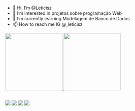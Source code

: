 - 👋 Hi, I’m @Leticisz
- 👀 I’m interested in projetos sobre programação Web
- 🌱 I’m currently learning Modelagem de Banco de Dados
- 📫 How to reach me IG @_leticisz

<div>
  <a href="https://beacons.ai/leticisz">
  <img height="180em" src="https://github-readme-stats.vercel.app/api?username=leticisz&show_icons=true&theme=dark&include_all_commits=true&count_private=true"/>
  <img height="180em" src="https://github-readme-stats.vercel.app/api/top-langs/?username=leticisz&layout=compact&langs_count=7&theme=dark"/>
</div>
  
##
  
  <div>
  <a href="https://instagram.com/_leticisz" target="_blank"><img src="https://img.shields.io/badge/-Instagram-%23E4405F?style=for-the-badge&logo=instagram&logoColor=white" target="_blank"></a>
  <a href="https://discord.gg/_leticisz#0296" target="_blank"><img src="https://img.shields.io/badge/Discord-7289DA?style=for-the-badge&logo=discord&logoColor=white" target="_blank"></a> 
  <a href = "mailto:leticiasouzabrito2602@gmail.com"><img src="https://img.shields.io/badge/-Gmail-%23333?style=for-the-badge&logo=gmail&logoColor=white" target="_blank"></a>
  <a href="www.linkedin.com/in/leticia-souza-8430571b2" target="_blank"><img src="https://img.shields.io/badge/-LinkedIn-%230077B5?style=for-the-badge&logo=linkedin&logoColor=white" target="_blank"></a> 
   
  </div>
  
 
